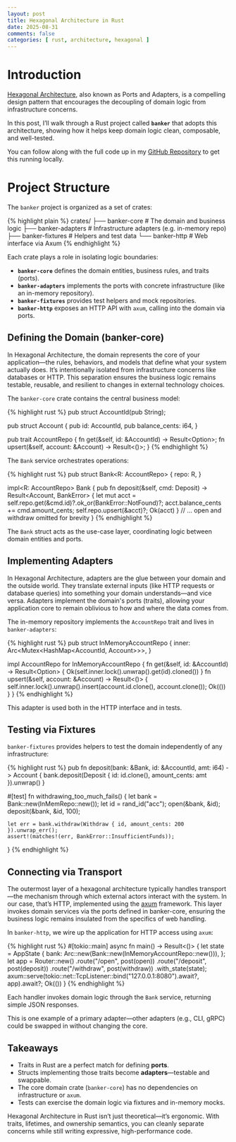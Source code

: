 ```yaml
---
layout: post
title: Hexagonal Architecture in Rust
date: 2025-08-31
comments: false
categories: [ rust, architecture, hexagonal ]
---
```


# Introduction

[Hexagonal Architecture](https://en.wikipedia.org/wiki/Hexagonal_architecture_(software)), also known as Ports and 
Adapters, is a compelling design pattern that encourages the decoupling of domain logic from infrastructure concerns. 

In this post, I’ll walk through a Rust project called **`banker`** that adopts this architecture, showing how it helps 
keep domain logic clean, composable, and well-tested.

You can follow along with the full code up in my [GitHub Repository](https://github.com/tuttlem/banker) to get this 
running locally.

# Project Structure

The `banker` project is organized as a set of crates:

{% highlight plain %}
crates/
├── banker-core       # The domain and business logic
├── banker-adapters   # Infrastructure adapters (e.g. in-memory repo)
├── banker-fixtures   # Helpers and test data
└── banker-http       # Web interface via Axum
{% endhighlight %}

Each crate plays a role in isolating logic boundaries:

- **`banker-core`** defines the domain entities, business rules, and traits (ports).
- **`banker-adapters`** implements the ports with concrete infrastructure (like an in-memory repository).
- **`banker-fixtures`** provides test helpers and mock repositories.
- **`banker-http`** exposes an HTTP API with `axum`, calling into the domain via ports.

## Defining the Domain (banker-core)

In Hexagonal Architecture, the domain represents the core of your application—the rules, behaviors, and models that 
define what your system actually does. It’s intentionally isolated from infrastructure concerns like databases or HTTP. 
This separation ensures the business logic remains testable, reusable, and resilient to changes in external technology 
choices.

The `banker-core` crate contains the central business model:

{% highlight rust %}
pub struct AccountId(pub String);

pub struct Account {
    pub id: AccountId,
    pub balance_cents: i64,
}

pub trait AccountRepo {
    fn get(&self, id: &AccountId) -> Result<Option<Account>>;
    fn upsert(&self, account: &Account) -> Result<()>;
}
{% endhighlight %}

The `Bank` service orchestrates operations:

{% highlight rust %}
pub struct Bank<R: AccountRepo> {
    repo: R,
}

impl<R: AccountRepo> Bank<R> {
    pub fn deposit(&self, cmd: Deposit) -> Result<Account, BankError> {
        let mut acct = self.repo.get(&cmd.id)?.ok_or(BankError::NotFound)?;
        acct.balance_cents += cmd.amount_cents;
        self.repo.upsert(&acct)?;
        Ok(acct)
    }
    // ... open and withdraw omitted for brevity
}
{% endhighlight %}

The `Bank` struct acts as the use-case layer, coordinating logic between domain entities and ports.

## Implementing Adapters

In Hexagonal Architecture, adapters are the glue between your domain and the outside world. They translate external 
inputs (like HTTP requests or database queries) into something your domain understands—and vice versa. Adapters 
implement the domain's ports (traits), allowing your application core to remain oblivious to how and where the data 
comes from.

The in-memory repository implements the `AccountRepo` trait and lives in `banker-adapters`:

{% highlight rust %}
pub struct InMemoryAccountRepo {
    inner: Arc<Mutex<HashMap<AccountId, Account>>>,
}

impl AccountRepo for InMemoryAccountRepo {
    fn get(&self, id: &AccountId) -> Result<Option<Account>> {
        Ok(self.inner.lock().unwrap().get(id).cloned())
    }
    fn upsert(&self, account: &Account) -> Result<()> {
        self.inner.lock().unwrap().insert(account.id.clone(), account.clone());
        Ok(())
    }
}
{% endhighlight %}

This adapter is used both in the HTTP interface and in tests.

## Testing via Fixtures

`banker-fixtures` provides helpers to test the domain independently of any infrastructure:

{% highlight rust %}
pub fn deposit(bank: &Bank<impl AccountRepo>, id: &AccountId, amt: i64) -> Account {
    bank.deposit(Deposit { id: id.clone(), amount_cents: amt }).unwrap()
}

#[test]
fn withdrawing_too_much_fails() {
    let bank = Bank::new(InMemRepo::new());
    let id = rand_id("acc");
    open(&bank, &id);
    deposit(&bank, &id, 100);

    let err = bank.withdraw(Withdraw { id, amount_cents: 200 }).unwrap_err();
    assert!(matches!(err, BankError::InsufficientFunds));
}
{% endhighlight %}

## Connecting via Transport

The outermost layer of a hexagonal architecture typically handles transport—the mechanism through which external actors 
interact with the system. In our case, that’s HTTP, implemented using the [axum](https://docs.rs/axum/latest/axum/) framework. This layer invokes domain 
services via the ports defined in banker-core, ensuring the business logic remains insulated from the specifics of web 
handling.

In `banker-http`, we wire up the application for HTTP access using `axum`:

{% highlight rust %}
#[tokio::main]
async fn main() -> Result<()> {
    let state = AppState {
        bank: Arc::new(Bank::new(InMemoryAccountRepo::new())),
    };
    let app = Router::new()
        .route("/open", post(open))
        .route("/deposit", post(deposit))
        .route("/withdraw", post(withdraw))
        .with_state(state);
    axum::serve(tokio::net::TcpListener::bind("127.0.0.1:8080").await?, app).await?;
    Ok(())
}
{% endhighlight %}

Each handler invokes domain logic through the `Bank` service, returning simple JSON responses.

This is one example of a primary adapter—other adapters (e.g., CLI, gRPC) could be swapped in without changing the core.

## Takeaways

- Traits in Rust are a perfect match for defining **ports**.
- Structs implementing those traits become **adapters**—testable and swappable.
- The core domain crate (`banker-core`) has no dependencies on infrastructure or `axum`.
- Tests can exercise the domain logic via fixtures and in-memory mocks.

Hexagonal Architecture in Rust isn’t just theoretical—it’s ergonomic. With traits, lifetimes, and ownership semantics, 
you can cleanly separate concerns while still writing expressive, high-performance code.
